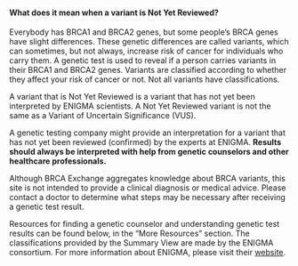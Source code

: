 #### What does it mean when a variant is Not Yet Reviewed?

Everybody has BRCA1 and BRCA2 genes, but some people’s BRCA genes have slight differences. These genetic differences are called variants, which can sometimes, but not always, increase risk of cancer for individuals who carry them. A genetic test is used to reveal if a person carries variants in their  BRCA1 and BRCA2 genes. Variants are classified according to whether they affect your risk of cancer or not. Not all variants have classifications.

A variant that is Not Yet Reviewed is a variant that has not yet been interpreted by ENIGMA scientists. A Not Yet Reviewed variant is not the same as a Variant of Uncertain Significance (VUS).

A genetic testing company might provide an interpretation for a variant that has not yet been reviewed (confirmed) by the experts at ENIGMA. **Results should always be interpreted with help from genetic counselors and other healthcare professionals.**

Although BRCA Exchange aggregates knowledge about BRCA variants, this site is not intended to provide a clinical diagnosis or medical advice. Please contact a doctor to determine what steps may be necessary after receiving a genetic test result.

Resources for finding a genetic counselor and understanding genetic test results can be found below, in the “More Resources” section. The classifications provided by the Summary View are made by the ENIGMA consortium. For more information about ENIGMA, please visit their [website](https://enigmaconsortium.org).
